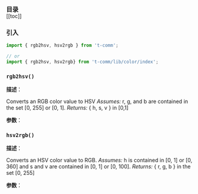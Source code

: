 <h3 style="margin-bottom: -1rem;">目录</h3>

[[toc]]

<h3>引入</h3>

```ts
import { rgb2hsv, hsv2rgb } from 't-comm';

// or
import { rgb2hsv, hsv2rgb} from 't-comm/lib/color/index';
```


### `rgb2hsv()` 


**描述**：<p>Converts an RGB color value to HSV
<em>Assumes:</em> r, g, and b are contained in the set [0, 255] or [0, 1].
<em>Returns:</em> { h, s, v } in [0,1]</p>

**参数**：



<a name="hsv2rgb"></a>

### `hsv2rgb()` 


**描述**：<p>Converts an HSV color value to RGB.
<em>Assumes:</em> h is contained in [0, 1] or [0, 360] and s and v are contained in [0, 1] or [0, 100].
<em>Returns:</em> { r, g, b } in the set [0, 255]</p>

**参数**：



